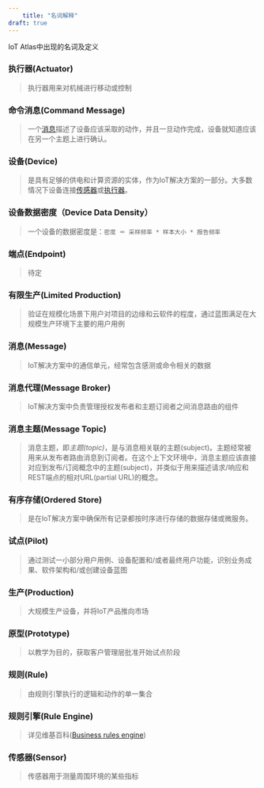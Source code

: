 ```yaml
---
	title: "名词解释"
draft: true
---
```

IoT Atlas中出现的名词及定义
<!--more-->

### 执行器(Actuator)
> 执行器用来对机械进行移动或控制

### 命令消息(Command Message)
> 一个[消息](#message)描述了设备应该采取的动作，并且一旦动作完成，设备就知道应该在另一个主题上进行确认。

### 设备(Device)
> 是具有足够的供电和计算资源的实体，作为IoT解决方案的一部分。大多数情况下设备连接[传感器](#sensor)或[执行器](#actuator)。

### 设备数据密度（Device Data Density）
> 一个设备的数据密度是：`密度 ＝ 采样频率 * 样本大小 * 报告频率`

### 端点(Endpoint)
> 待定

### 有限生产(Limited Production)

> 验证在规模化场景下用户对项目的边缘和云软件的程度，通过蓝图满足在大规模生产环境下主要的用户用例

### 消息(Message)
> IoT解决方案中的通信单元，经常包含感测或命令相关的数据

### 消息代理(Message Broker)
> IoT解决方案中负责管理授权发布者和主题订阅者之间消息路由的组件

### 消息主题(Message Topic)
> 消息主题，即*主题(topic)*，是与消息相关联的主题(subject)。主题经常被用来从发布者路由消息到订阅者。在这个上下文环境中，消息主题应该直接对应到发布/订阅概念中的主题(subject)，并类似于用来描述请求/响应和REST端点的相对URL(partial URL)的概念。

### 有序存储(Ordered Store)
> 是在IoT解决方案中确保所有记录都按时序进行存储的数据存储或微服务。

### 试点(Pilot)
> 通过测试一小部分用户用例、设备配置和/或者最终用户功能，识别业务成果、软件架构和/或创建设备蓝图

### 生产(Production)
> 大规模生产设备，并将IoT产品推向市场

### 原型(Prototype)
> 以教学为目的，获取客户管理层批准开始试点阶段

### 规则(Rule)
> 由规则引擎执行的逻辑和动作的单一集合

### 规则引擎(Rule Engine)
> 详见维基百科([Business rules engine](https://en.wikipedia.org/wiki/Business_rules_engine))

### 传感器(Sensor)
> 传感器用于测量周围环境的某些指标
